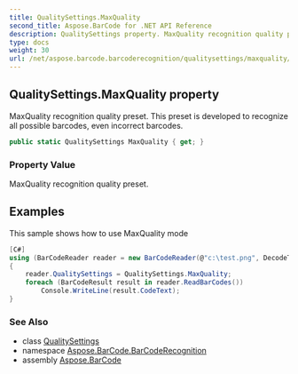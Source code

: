 ```yaml
---
title: QualitySettings.MaxQuality
second_title: Aspose.BarCode for .NET API Reference
description: QualitySettings property. MaxQuality recognition quality preset. This preset is developed to recognize all possible barcodes even incorrect barcodes
type: docs
weight: 30
url: /net/aspose.barcode.barcoderecognition/qualitysettings/maxquality/
---
```

## QualitySettings.MaxQuality property

MaxQuality recognition quality preset. This preset is developed to recognize all possible barcodes, even incorrect barcodes.

```csharp
public static QualitySettings MaxQuality { get; }
```

### Property Value

MaxQuality recognition quality preset.

## Examples

This sample shows how to use MaxQuality mode

```csharp
[C#]
using (BarCodeReader reader = new BarCodeReader(@"c:\test.png", DecodeType.Code39Extended, DecodeType.Code128))
{
    reader.QualitySettings = QualitySettings.MaxQuality;
    foreach (BarCodeResult result in reader.ReadBarCodes())
        Console.WriteLine(result.CodeText);
}
```

### See Also

* class [QualitySettings](../)
* namespace [Aspose.BarCode.BarCodeRecognition](../../../aspose.barcode.barcoderecognition/)
* assembly [Aspose.BarCode](../../../)


